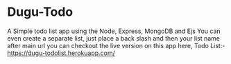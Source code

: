 # Dugu-Todo
A Simple todo list app using the Node, Express, MongoDB and Ejs
You can even create a separate list, just place a back slash and then your list name after main url
you can checkout the live version on this app here,
Todo List:- https://dugu-todolist.herokuapp.com/

